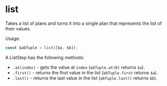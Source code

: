 # list

Takes a list of plans and turns it into a single plan that represents the list
of their values.

Usage:

```ts
const $abTuple = list([$a, $b]);
```

A ListStep has the following methods:

- `.at(index)` - gets the value at `index` (`abTuple.at(0)` returns `$a`).
- `.first()` - returns the first value in the list (`abTuple.first` returns `$a`).
- `.last()` - returns the last value in the list (`abTuple.last()` returns `$b`).
